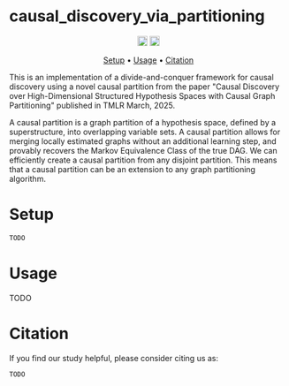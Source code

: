 # causal_discovery_via_partitioning

<p align="center" markdown="1">
    <img src="https://img.shields.io/badge/Python-3.10-blue.svg" alt="Python Version" height="18">
    <a href="https://arxiv.org/abs/2406.06348"><img src="https://img.shields.io/badge/arXiv-2406.06348-green)" alt="arXiv" height="18"></a>
</p>

<p align="center">
  <a href="#setup">Setup</a> •
  <a href="#usage">Usage</a> •
  <a href="#citation">Citation</a>
</p>
This is an implementation of a divide-and-conquer framework for causal discovery using a novel causal partition from the paper "Causal Discovery over High-Dimensional Structured Hypothesis Spaces with Causal Graph Partitioning" published in TMLR March, 2025.

A causal partition is a graph partition of a hypothesis space, defined by a superstructure, into overlapping variable sets. A causal partition allows for merging locally estimated graphs without an additional learning step, and provably recovers the Markov Equivalence Class of the true DAG. We can efficiently create a causal partition from any disjoint partition. This means that a causal partition can be an extension to any graph partitioning algorithm.

# Setup
```bash
TODO
```

# Usage

TODO

# Citation

If you find our study helpful, please consider citing us as:

```
TODO

```

